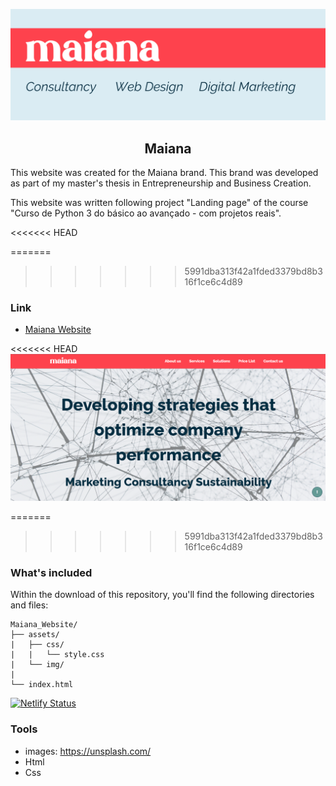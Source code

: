 ![Maiana Banner Image](assets/img/Github_header.png)
<h2 align='center'>Maiana</h2>
 
This website was created for the Maiana brand. This brand was developed as part of my master's thesis in Entrepreneurship and Business Creation.

This website was written following project "Landing page" of the course "Curso de Python 3 do básico ao avançado - com projetos reais".

<<<<<<< HEAD

=======
>>>>>>> 5991dba313f42a1fded3379bd8b316f1ce6c4d89
### Link

+ [Maiana Website](https://maiana.netlify.app/)

<<<<<<< HEAD
![Maiana Banner Image](assets/img/website.png)

=======
>>>>>>> 5991dba313f42a1fded3379bd8b316f1ce6c4d89
### What's included

Within the download of this repository, you'll find the following directories and files:

```
Maiana_Website/
├── assets/
|   ├── css/
|   |   └── style.css
|   └── img/
|
└── index.html

 ```
 [![Netlify Status](https://api.netlify.com/api/v1/badges/adaef753-fa16-4b41-b1e9-10eb0452f15d/deploy-status)](https://app.netlify.com/sites/maiana/deploys)

### Tools

+ images: https://unsplash.com/
+ Html
+ Css
